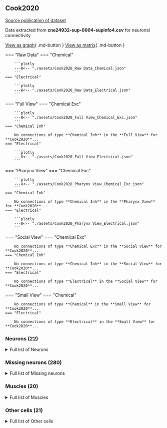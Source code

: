 ## Cook2020
[Source publication of dataset](Cook_2020.md)

Data extracted from **cne24932-sup-0004-supinfo4.csv** for neuronal connectivity

[View as graph](Cook2020_data_graph.md){ .md-button } [View as matrix](Cook2020_data.md){ .md-button }

=== "Raw Data"
    === "Chemical"

        ```plotly
        ---8<-- "./assets/Cook2020_Raw Data_Chemical.json"
        ```
    === "Electrical"

        ```plotly
        ---8<-- "./assets/Cook2020_Raw Data_Electrical.json"
        ```
=== "Full View"
    === "Chemical Exc"

        ```plotly
        ---8<-- "./assets/Cook2020_Full View_Chemical_Exc.json"
        ```
    === "Chemical Inh"

        No connections of type **Chemical Inh** in the **Full View** for **Cook2020**...
    === "Electrical"

        ```plotly
        ---8<-- "./assets/Cook2020_Full View_Electrical.json"
        ```
=== "Pharynx View"
    === "Chemical Exc"

        ```plotly
        ---8<-- "./assets/Cook2020_Pharynx View_Chemical_Exc.json"
        ```
    === "Chemical Inh"

        No connections of type **Chemical Inh** in the **Pharynx View** for **Cook2020**...
    === "Electrical"

        ```plotly
        ---8<-- "./assets/Cook2020_Pharynx View_Electrical.json"
        ```
=== "Social View"
    === "Chemical Exc"

        No connections of type **Chemical Exc** in the **Social View** for **Cook2020**...
    === "Chemical Inh"

        No connections of type **Chemical Inh** in the **Social View** for **Cook2020**...
    === "Electrical"

        No connections of type **Electrical** in the **Social View** for **Cook2020**...
=== "Small View"
    === "Chemical"

        No connections of type **Chemical** in the **Small View** for **Cook2020**...
    === "Electrical"

        No connections of type **Electrical** in the **Small View** for **Cook2020**...

### Neurons (22)
<details><summary>Full list of Neurons</summary>
<a href="../Cells/index.html#I1L">I1L</a> | <a href="../Cells/index.html#I1R">I1R</a> | <a href="../Cells/index.html#I2L">I2L</a> | <a href="../Cells/index.html#I2R">I2R</a> | <a href="../Cells/index.html#I3">I3</a> | <a href="../Cells/index.html#I4">I4</a> | <a href="../Cells/index.html#I5">I5</a> | <a href="../Cells/index.html#I6">I6</a> | <a href="../Cells/index.html#M1">M1</a> | <a href="../Cells/index.html#M2L">M2L</a> | <a href="../Cells/index.html#M2R">M2R</a> | <a href="../Cells/index.html#M3L">M3L</a> | <a href="../Cells/index.html#M3R">M3R</a> | <a href="../Cells/index.html#M4">M4</a> | <a href="../Cells/index.html#M5">M5</a> | <a href="../Cells/index.html#MCL">MCL</a> | <a href="../Cells/index.html#MCR">MCR</a> | <a href="../Cells/index.html#MI">MI</a> | <a href="../Cells/index.html#NSML">NSML</a> | <a href="../Cells/index.html#NSMR">NSMR</a> | <a href="../Cells/index.html#RIPL">RIPL</a> | <a href="../Cells/index.html#RIPR">RIPR</a>
</details>

### Missing neurons (280)
<details><summary>Full list of Missing neurons</summary>
<a href="../Cells/index.html#ADAL">ADAL</a> | <a href="../Cells/index.html#ADAR">ADAR</a> | <a href="../Cells/index.html#ADEL">ADEL</a> | <a href="../Cells/index.html#ADER">ADER</a> | <a href="../Cells/index.html#ADFL">ADFL</a> | <a href="../Cells/index.html#ADFR">ADFR</a> | <a href="../Cells/index.html#ADLL">ADLL</a> | <a href="../Cells/index.html#ADLR">ADLR</a> | <a href="../Cells/index.html#AFDL">AFDL</a> | <a href="../Cells/index.html#AFDR">AFDR</a> | <a href="../Cells/index.html#AIAL">AIAL</a> | <a href="../Cells/index.html#AIAR">AIAR</a> | <a href="../Cells/index.html#AIBL">AIBL</a> | <a href="../Cells/index.html#AIBR">AIBR</a> | <a href="../Cells/index.html#AIML">AIML</a> | <a href="../Cells/index.html#AIMR">AIMR</a> | <a href="../Cells/index.html#AINL">AINL</a> | <a href="../Cells/index.html#AINR">AINR</a> | <a href="../Cells/index.html#AIYL">AIYL</a> | <a href="../Cells/index.html#AIYR">AIYR</a> | <a href="../Cells/index.html#AIZL">AIZL</a> | <a href="../Cells/index.html#AIZR">AIZR</a> | <a href="../Cells/index.html#ALA">ALA</a> | <a href="../Cells/index.html#ALML">ALML</a> | <a href="../Cells/index.html#ALMR">ALMR</a> | <a href="../Cells/index.html#ALNL">ALNL</a> | <a href="../Cells/index.html#ALNR">ALNR</a> | <a href="../Cells/index.html#AQR">AQR</a> | <a href="../Cells/index.html#AS1">AS1</a> | <a href="../Cells/index.html#AS10">AS10</a> | <a href="../Cells/index.html#AS11">AS11</a> | <a href="../Cells/index.html#AS2">AS2</a> | <a href="../Cells/index.html#AS3">AS3</a> | <a href="../Cells/index.html#AS4">AS4</a> | <a href="../Cells/index.html#AS5">AS5</a> | <a href="../Cells/index.html#AS6">AS6</a> | <a href="../Cells/index.html#AS7">AS7</a> | <a href="../Cells/index.html#AS8">AS8</a> | <a href="../Cells/index.html#AS9">AS9</a> | <a href="../Cells/index.html#ASEL">ASEL</a> | <a href="../Cells/index.html#ASER">ASER</a> | <a href="../Cells/index.html#ASGL">ASGL</a> | <a href="../Cells/index.html#ASGR">ASGR</a> | <a href="../Cells/index.html#ASHL">ASHL</a> | <a href="../Cells/index.html#ASHR">ASHR</a> | <a href="../Cells/index.html#ASIL">ASIL</a> | <a href="../Cells/index.html#ASIR">ASIR</a> | <a href="../Cells/index.html#ASJL">ASJL</a> | <a href="../Cells/index.html#ASJR">ASJR</a> | <a href="../Cells/index.html#ASKL">ASKL</a> | <a href="../Cells/index.html#ASKR">ASKR</a> | <a href="../Cells/index.html#AUAL">AUAL</a> | <a href="../Cells/index.html#AUAR">AUAR</a> | <a href="../Cells/index.html#AVAL">AVAL</a> | <a href="../Cells/index.html#AVAR">AVAR</a> | <a href="../Cells/index.html#AVBL">AVBL</a> | <a href="../Cells/index.html#AVBR">AVBR</a> | <a href="../Cells/index.html#AVDL">AVDL</a> | <a href="../Cells/index.html#AVDR">AVDR</a> | <a href="../Cells/index.html#AVEL">AVEL</a> | <a href="../Cells/index.html#AVER">AVER</a> | <a href="../Cells/index.html#AVFL">AVFL</a> | <a href="../Cells/index.html#AVFR">AVFR</a> | <a href="../Cells/index.html#AVG">AVG</a> | <a href="../Cells/index.html#AVHL">AVHL</a> | <a href="../Cells/index.html#AVHR">AVHR</a> | <a href="../Cells/index.html#AVJL">AVJL</a> | <a href="../Cells/index.html#AVJR">AVJR</a> | <a href="../Cells/index.html#AVKL">AVKL</a> | <a href="../Cells/index.html#AVKR">AVKR</a> | <a href="../Cells/index.html#AVL">AVL</a> | <a href="../Cells/index.html#AVM">AVM</a> | <a href="../Cells/index.html#AWAL">AWAL</a> | <a href="../Cells/index.html#AWAR">AWAR</a> | <a href="../Cells/index.html#AWBL">AWBL</a> | <a href="../Cells/index.html#AWBR">AWBR</a> | <a href="../Cells/index.html#AWCL">AWCL</a> | <a href="../Cells/index.html#AWCR">AWCR</a> | <a href="../Cells/index.html#BAGL">BAGL</a> | <a href="../Cells/index.html#BAGR">BAGR</a> | <a href="../Cells/index.html#BDUL">BDUL</a> | <a href="../Cells/index.html#BDUR">BDUR</a> | <a href="../Cells/index.html#CANL">CANL</a> | <a href="../Cells/index.html#CANR">CANR</a> | <a href="../Cells/index.html#CEPDL">CEPDL</a> | <a href="../Cells/index.html#CEPDR">CEPDR</a> | <a href="../Cells/index.html#CEPVL">CEPVL</a> | <a href="../Cells/index.html#CEPVR">CEPVR</a> | <a href="../Cells/index.html#DA1">DA1</a> | <a href="../Cells/index.html#DA2">DA2</a> | <a href="../Cells/index.html#DA3">DA3</a> | <a href="../Cells/index.html#DA4">DA4</a> | <a href="../Cells/index.html#DA5">DA5</a> | <a href="../Cells/index.html#DA6">DA6</a> | <a href="../Cells/index.html#DA7">DA7</a> | <a href="../Cells/index.html#DA8">DA8</a> | <a href="../Cells/index.html#DA9">DA9</a> | <a href="../Cells/index.html#DB1">DB1</a> | <a href="../Cells/index.html#DB2">DB2</a> | <a href="../Cells/index.html#DB3">DB3</a> | <a href="../Cells/index.html#DB4">DB4</a> | <a href="../Cells/index.html#DB5">DB5</a> | <a href="../Cells/index.html#DB6">DB6</a> | <a href="../Cells/index.html#DB7">DB7</a> | <a href="../Cells/index.html#DD1">DD1</a> | <a href="../Cells/index.html#DD2">DD2</a> | <a href="../Cells/index.html#DD3">DD3</a> | <a href="../Cells/index.html#DD4">DD4</a> | <a href="../Cells/index.html#DD5">DD5</a> | <a href="../Cells/index.html#DD6">DD6</a> | <a href="../Cells/index.html#DVA">DVA</a> | <a href="../Cells/index.html#DVB">DVB</a> | <a href="../Cells/index.html#DVC">DVC</a> | <a href="../Cells/index.html#FLPL">FLPL</a> | <a href="../Cells/index.html#FLPR">FLPR</a> | <a href="../Cells/index.html#HSNL">HSNL</a> | <a href="../Cells/index.html#HSNR">HSNR</a> | <a href="../Cells/index.html#IL1DL">IL1DL</a> | <a href="../Cells/index.html#IL1DR">IL1DR</a> | <a href="../Cells/index.html#IL1L">IL1L</a> | <a href="../Cells/index.html#IL1R">IL1R</a> | <a href="../Cells/index.html#IL1VL">IL1VL</a> | <a href="../Cells/index.html#IL1VR">IL1VR</a> | <a href="../Cells/index.html#IL2DL">IL2DL</a> | <a href="../Cells/index.html#IL2DR">IL2DR</a> | <a href="../Cells/index.html#IL2L">IL2L</a> | <a href="../Cells/index.html#IL2R">IL2R</a> | <a href="../Cells/index.html#IL2VL">IL2VL</a> | <a href="../Cells/index.html#IL2VR">IL2VR</a> | <a href="../Cells/index.html#LUAL">LUAL</a> | <a href="../Cells/index.html#LUAR">LUAR</a> | <a href="../Cells/index.html#OLLL">OLLL</a> | <a href="../Cells/index.html#OLLR">OLLR</a> | <a href="../Cells/index.html#OLQDL">OLQDL</a> | <a href="../Cells/index.html#OLQDR">OLQDR</a> | <a href="../Cells/index.html#OLQVL">OLQVL</a> | <a href="../Cells/index.html#OLQVR">OLQVR</a> | <a href="../Cells/index.html#PDA">PDA</a> | <a href="../Cells/index.html#PDB">PDB</a> | <a href="../Cells/index.html#PDEL">PDEL</a> | <a href="../Cells/index.html#PDER">PDER</a> | <a href="../Cells/index.html#PHAL">PHAL</a> | <a href="../Cells/index.html#PHAR">PHAR</a> | <a href="../Cells/index.html#PHBL">PHBL</a> | <a href="../Cells/index.html#PHBR">PHBR</a> | <a href="../Cells/index.html#PHCL">PHCL</a> | <a href="../Cells/index.html#PHCR">PHCR</a> | <a href="../Cells/index.html#PLML">PLML</a> | <a href="../Cells/index.html#PLMR">PLMR</a> | <a href="../Cells/index.html#PLNL">PLNL</a> | <a href="../Cells/index.html#PLNR">PLNR</a> | <a href="../Cells/index.html#PQR">PQR</a> | <a href="../Cells/index.html#PVCL">PVCL</a> | <a href="../Cells/index.html#PVCR">PVCR</a> | <a href="../Cells/index.html#PVDL">PVDL</a> | <a href="../Cells/index.html#PVDR">PVDR</a> | <a href="../Cells/index.html#PVM">PVM</a> | <a href="../Cells/index.html#PVNL">PVNL</a> | <a href="../Cells/index.html#PVNR">PVNR</a> | <a href="../Cells/index.html#PVPL">PVPL</a> | <a href="../Cells/index.html#PVPR">PVPR</a> | <a href="../Cells/index.html#PVQL">PVQL</a> | <a href="../Cells/index.html#PVQR">PVQR</a> | <a href="../Cells/index.html#PVR">PVR</a> | <a href="../Cells/index.html#PVT">PVT</a> | <a href="../Cells/index.html#PVWL">PVWL</a> | <a href="../Cells/index.html#PVWR">PVWR</a> | <a href="../Cells/index.html#RIAL">RIAL</a> | <a href="../Cells/index.html#RIAR">RIAR</a> | <a href="../Cells/index.html#RIBL">RIBL</a> | <a href="../Cells/index.html#RIBR">RIBR</a> | <a href="../Cells/index.html#RICL">RICL</a> | <a href="../Cells/index.html#RICR">RICR</a> | <a href="../Cells/index.html#RID">RID</a> | <a href="../Cells/index.html#RIFL">RIFL</a> | <a href="../Cells/index.html#RIFR">RIFR</a> | <a href="../Cells/index.html#RIGL">RIGL</a> | <a href="../Cells/index.html#RIGR">RIGR</a> | <a href="../Cells/index.html#RIH">RIH</a> | <a href="../Cells/index.html#RIML">RIML</a> | <a href="../Cells/index.html#RIMR">RIMR</a> | <a href="../Cells/index.html#RIR">RIR</a> | <a href="../Cells/index.html#RIS">RIS</a> | <a href="../Cells/index.html#RIVL">RIVL</a> | <a href="../Cells/index.html#RIVR">RIVR</a> | <a href="../Cells/index.html#RMDDL">RMDDL</a> | <a href="../Cells/index.html#RMDDR">RMDDR</a> | <a href="../Cells/index.html#RMDL">RMDL</a> | <a href="../Cells/index.html#RMDR">RMDR</a> | <a href="../Cells/index.html#RMDVL">RMDVL</a> | <a href="../Cells/index.html#RMDVR">RMDVR</a> | <a href="../Cells/index.html#RMED">RMED</a> | <a href="../Cells/index.html#RMEL">RMEL</a> | <a href="../Cells/index.html#RMER">RMER</a> | <a href="../Cells/index.html#RMEV">RMEV</a> | <a href="../Cells/index.html#RMFL">RMFL</a> | <a href="../Cells/index.html#RMFR">RMFR</a> | <a href="../Cells/index.html#RMGL">RMGL</a> | <a href="../Cells/index.html#RMGR">RMGR</a> | <a href="../Cells/index.html#RMHL">RMHL</a> | <a href="../Cells/index.html#RMHR">RMHR</a> | <a href="../Cells/index.html#SAADL">SAADL</a> | <a href="../Cells/index.html#SAADR">SAADR</a> | <a href="../Cells/index.html#SAAVL">SAAVL</a> | <a href="../Cells/index.html#SAAVR">SAAVR</a> | <a href="../Cells/index.html#SABD">SABD</a> | <a href="../Cells/index.html#SABVL">SABVL</a> | <a href="../Cells/index.html#SABVR">SABVR</a> | <a href="../Cells/index.html#SDQL">SDQL</a> | <a href="../Cells/index.html#SDQR">SDQR</a> | <a href="../Cells/index.html#SIADL">SIADL</a> | <a href="../Cells/index.html#SIADR">SIADR</a> | <a href="../Cells/index.html#SIAVL">SIAVL</a> | <a href="../Cells/index.html#SIAVR">SIAVR</a> | <a href="../Cells/index.html#SIBDL">SIBDL</a> | <a href="../Cells/index.html#SIBDR">SIBDR</a> | <a href="../Cells/index.html#SIBVL">SIBVL</a> | <a href="../Cells/index.html#SIBVR">SIBVR</a> | <a href="../Cells/index.html#SMBDL">SMBDL</a> | <a href="../Cells/index.html#SMBDR">SMBDR</a> | <a href="../Cells/index.html#SMBVL">SMBVL</a> | <a href="../Cells/index.html#SMBVR">SMBVR</a> | <a href="../Cells/index.html#SMDDL">SMDDL</a> | <a href="../Cells/index.html#SMDDR">SMDDR</a> | <a href="../Cells/index.html#SMDVL">SMDVL</a> | <a href="../Cells/index.html#SMDVR">SMDVR</a> | <a href="../Cells/index.html#URADL">URADL</a> | <a href="../Cells/index.html#URADR">URADR</a> | <a href="../Cells/index.html#URAVL">URAVL</a> | <a href="../Cells/index.html#URAVR">URAVR</a> | <a href="../Cells/index.html#URBL">URBL</a> | <a href="../Cells/index.html#URBR">URBR</a> | <a href="../Cells/index.html#URXL">URXL</a> | <a href="../Cells/index.html#URXR">URXR</a> | <a href="../Cells/index.html#URYDL">URYDL</a> | <a href="../Cells/index.html#URYDR">URYDR</a> | <a href="../Cells/index.html#URYVL">URYVL</a> | <a href="../Cells/index.html#URYVR">URYVR</a> | <a href="../Cells/index.html#VA1">VA1</a> | <a href="../Cells/index.html#VA10">VA10</a> | <a href="../Cells/index.html#VA11">VA11</a> | <a href="../Cells/index.html#VA12">VA12</a> | <a href="../Cells/index.html#VA2">VA2</a> | <a href="../Cells/index.html#VA3">VA3</a> | <a href="../Cells/index.html#VA4">VA4</a> | <a href="../Cells/index.html#VA5">VA5</a> | <a href="../Cells/index.html#VA6">VA6</a> | <a href="../Cells/index.html#VA7">VA7</a> | <a href="../Cells/index.html#VA8">VA8</a> | <a href="../Cells/index.html#VA9">VA9</a> | <a href="../Cells/index.html#VB1">VB1</a> | <a href="../Cells/index.html#VB10">VB10</a> | <a href="../Cells/index.html#VB11">VB11</a> | <a href="../Cells/index.html#VB2">VB2</a> | <a href="../Cells/index.html#VB3">VB3</a> | <a href="../Cells/index.html#VB4">VB4</a> | <a href="../Cells/index.html#VB5">VB5</a> | <a href="../Cells/index.html#VB6">VB6</a> | <a href="../Cells/index.html#VB7">VB7</a> | <a href="../Cells/index.html#VB8">VB8</a> | <a href="../Cells/index.html#VB9">VB9</a> | <a href="../Cells/index.html#VC1">VC1</a> | <a href="../Cells/index.html#VC2">VC2</a> | <a href="../Cells/index.html#VC3">VC3</a> | <a href="../Cells/index.html#VC4">VC4</a> | <a href="../Cells/index.html#VC5">VC5</a> | <a href="../Cells/index.html#VC6">VC6</a> | <a href="../Cells/index.html#VD1">VD1</a> | <a href="../Cells/index.html#VD10">VD10</a> | <a href="../Cells/index.html#VD11">VD11</a> | <a href="../Cells/index.html#VD12">VD12</a> | <a href="../Cells/index.html#VD13">VD13</a> | <a href="../Cells/index.html#VD2">VD2</a> | <a href="../Cells/index.html#VD3">VD3</a> | <a href="../Cells/index.html#VD4">VD4</a> | <a href="../Cells/index.html#VD5">VD5</a> | <a href="../Cells/index.html#VD6">VD6</a> | <a href="../Cells/index.html#VD7">VD7</a> | <a href="../Cells/index.html#VD8">VD8</a> | <a href="../Cells/index.html#VD9">VD9</a>
</details>

### Muscles (20)
<details><summary>Full list of Muscles</summary>
<a href="../Cells/index.html#pm1">pm1</a> | <a href="../Cells/index.html#pm2D">pm2D</a> | <a href="../Cells/index.html#pm2VL">pm2VL</a> | <a href="../Cells/index.html#pm2VR">pm2VR</a> | <a href="../Cells/index.html#pm3D">pm3D</a> | <a href="../Cells/index.html#pm3VL">pm3VL</a> | <a href="../Cells/index.html#pm3VR">pm3VR</a> | <a href="../Cells/index.html#pm4D">pm4D</a> | <a href="../Cells/index.html#pm4VL">pm4VL</a> | <a href="../Cells/index.html#pm4VR">pm4VR</a> | <a href="../Cells/index.html#pm5D">pm5D</a> | <a href="../Cells/index.html#pm5VL">pm5VL</a> | <a href="../Cells/index.html#pm5VR">pm5VR</a> | <a href="../Cells/index.html#pm6D">pm6D</a> | <a href="../Cells/index.html#pm6VL">pm6VL</a> | <a href="../Cells/index.html#pm6VR">pm6VR</a> | <a href="../Cells/index.html#pm7D">pm7D</a> | <a href="../Cells/index.html#pm7VL">pm7VL</a> | <a href="../Cells/index.html#pm7VR">pm7VR</a> | <a href="../Cells/index.html#pm8">pm8</a>
</details>

### Other cells (21)
<details><summary>Full list of Other cells</summary>
<a href="../Cells/index.html#bm">bm</a> | <a href="../Cells/index.html#e2DL">e2DL</a> | <a href="../Cells/index.html#e2DR">e2DR</a> | <a href="../Cells/index.html#e2V">e2V</a> | <a href="../Cells/index.html#e3D">e3D</a> | <a href="../Cells/index.html#e3VL">e3VL</a> | <a href="../Cells/index.html#e3VR">e3VR</a> | <a href="../Cells/index.html#g1AL">g1AL</a> | <a href="../Cells/index.html#g1AR">g1AR</a> | <a href="../Cells/index.html#g1P">g1P</a> | <a href="../Cells/index.html#g2L">g2L</a> | <a href="../Cells/index.html#g2R">g2R</a> | <a href="../Cells/index.html#mc1DL">mc1DL</a> | <a href="../Cells/index.html#mc1DR">mc1DR</a> | <a href="../Cells/index.html#mc1V">mc1V</a> | <a href="../Cells/index.html#mc2DL">mc2DL</a> | <a href="../Cells/index.html#mc2DR">mc2DR</a> | <a href="../Cells/index.html#mc2V">mc2V</a> | <a href="../Cells/index.html#mc3DL">mc3DL</a> | <a href="../Cells/index.html#mc3DR">mc3DR</a> | <a href="../Cells/index.html#mc3V">mc3V</a>
</details>
